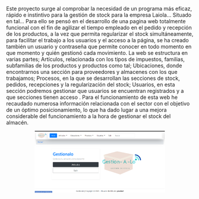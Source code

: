 Este proyecto surge al comprobar la necesidad de un programa más eficaz, rápido e instintivo para la gestión de stock para la empresa Laiola... Situado en tal... Para ello se pensó en el desarrollo de una pagina web totalmente funcional  con el fin de agilizar el tiempo empleado en el pedido y recepción de los productos, a la vez que permita regularizar el stock simultáneamente, para facilitar el trabajo a los usuarios y el acceso a la página, se ha creado también un usuario y contraseña que permite conocer en todo momento en que momento y quién gestionó cada movimiento. La web se estructura en varias partes; Artículos, relacionada con los tipos de impuestos, familias, subfamilias de los productos y productos como tal; Ubicaciones, donde encontrarnos una sección para proveedores y almacenes con los que trabajamos;  Procesos, en la que se desarrollan las secciones de stock, pedidos, recepciones y la regularización del stock; Usuarios, en esta sección podremos gestionar que usuarios se encuentran registrados y a que secciones tienen acceso .
Para el funcionamiento de esta web he recaudado numerosa información relacionada con el sector con el objetivo de un óptimo posicionamiento, lo que ha dado lugar a una mejora considerable del funcionamiento a la hora de gestionar el stock del almacén.


<p align="center">
  <img src="Documentacion/Home.png" width="350" title="hover text" alt="home.png">
   
</p>
